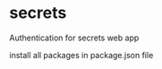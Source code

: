 # secrets
Authentication for secrets web app <br>
<p> install all packages in package.json file </p>

